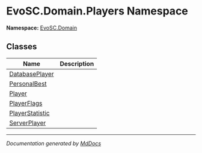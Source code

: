 ﻿<!--  
  <auto-generated>   
    The contents of this file were generated by a tool.  
    Changes to this file may be list if the file is regenerated  
  </auto-generated>   
-->

# EvoSC.Domain.Players Namespace

**Namespace:** [EvoSC.Domain](../index.md)  

## Classes

| Name                                        | Description |
| ------------------------------------------- | ----------- |
| [DatabasePlayer](DatabasePlayer/index.md)   |             |
| [PersonalBest](PersonalBest/index.md)       |             |
| [Player](Player/index.md)                   |             |
| [PlayerFlags](PlayerFlags/index.md)         |             |
| [PlayerStatistic](PlayerStatistic/index.md) |             |
| [ServerPlayer](ServerPlayer/index.md)       |             |

___

*Documentation generated by [MdDocs](https://github.com/ap0llo/mddocs)*
